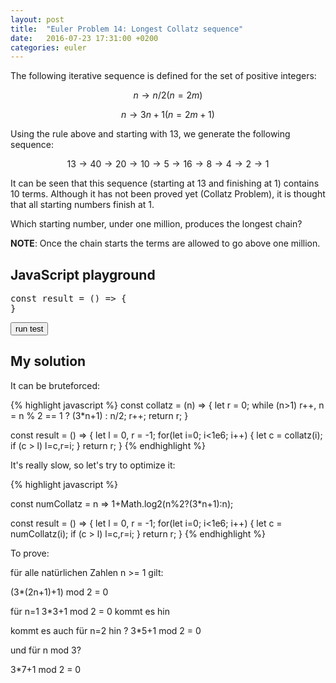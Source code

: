 ```yaml
---
layout: post
title:  "Euler Problem 14: Longest Collatz sequence"
date:   2016-07-23 17:31:00 +0200
categories: euler
---
```

The following iterative sequence is defined for the set of positive integers:

$$n → n/2 (n=2m)$$

$$n → 3n + 1 (n=2m+1)$$

Using the rule above and starting with 13, we generate the following sequence:

$$13 → 40 → 20 → 10 → 5 → 16 → 8 → 4 → 2 → 1$$

It can be seen that this sequence (starting at 13 and finishing at 1) contains 10 terms. Although it has not been proved yet (Collatz Problem), it is thought that all starting numbers finish at 1.

Which starting number, under one million, produces the longest chain?

**NOTE**: Once the chain starts the terms are allowed to go above one million.


## JavaScript playground
<pre class="edit">
const result = () => {
}
</pre>
<button class="test" id="buttonTest0"> run test </button>
<script type="text/html" class="test" id="test0">
(result() == 837799)
</script>

## My solution

<div class="spoiler">

<p>It can be bruteforced:</p>

{% highlight javascript %}
const collatz = (n) => {
    let r = 0;
    while (n>1) r++, n = n % 2 == 1 ? (3*n+1) : n/2;
    r++;
    return r;
}

const result = () => {
    let l = 0, r = -1;
    for(let i=0; i<1e6; i++) {
        let c = collatz(i);
        if (c > l) l=c,r=i;
    }
    return r;
}
{% endhighlight %}

<p>It's really slow, so let's try to optimize it:</p>

{% highlight javascript %}

const numCollatz = n => 1+Math.log2(n%2?(3*n+1):n);

const result = () => {
    let l = 0, r = -1;
    for(let i=0; i<1e6; i++) {
        let c = numCollatz(i);
        if (c > l) l=c,r=i;
    }
    return r;
}
{% endhighlight %}

To prove:

für alle natürlichen Zahlen n >= 1 gilt:

(3*(2n+1)+1) mod 2 = 0

für n=1
3*3+1 mod 2 = 0 kommt es hin

kommt es auch für n=2 hin ?
3*5+1 mod 2 = 0

und für n mod 3?

3*7+1 mod 2 = 0  



</div>